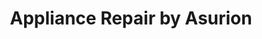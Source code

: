 ---
title: "Appliance Repair by Asurion"
url: /palm-harbor/appliance-repair-by-asurion/
shop: appliance
---